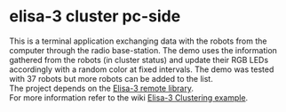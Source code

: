 # elisa-3 cluster pc-side
This is a terminal application exchanging data with the robots from the computer through the radio base-station. The demo uses the information gathered from the robots (in cluster status) and update their RGB LEDs accordingly with a random color at fixed intervals. The demo was tested with 37 robots but more robots can be added to the list.<br/>
The project depends on the [Elisa-3 remote library](http://www.gctronic.com/doc/index.php/Elisa-3#Elisa-3_library).<br/>
For more information refer to the wiki [Elisa-3 Clustering example](https://www.gctronic.com/doc/index.php?title=Elisa-3#Clustering_example).